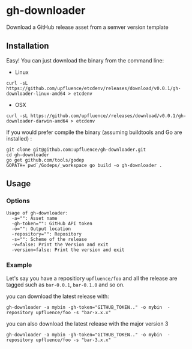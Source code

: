 # gh-downloader

Download a GitHub release asset from a semver version template

## Installation

Easy! You can just download the binary from the command line:

* Linux

```shell
curl -sL https://github.com/upfluence/etcdenv/releases/download/v0.0.1/gh-downloader-linux-amd64 > etcdenv
```

* OSX

```shell
curl -sL https://github.com/upfluence//releases/download/v0.0.1/gh-downloader-darwin-amd64 > etcdenv
```

If you would prefer compile the binary (assuming buildtools and Go are
installed) :

```shell
git clone git@github.com:upfluence/gh-downloader.git
cd gh-downloader
go get github.com/tools/godep
GOPATH=`pwd`/Godeps/_workspace go build -o gh-downloader .
```

## Usage

### Options

```
Usage of gh-downloader:
  -a="": Asset name
  -gh-token="": GitHub API token
  -o="": Output location
  -repository="": Repository
  -s="": Scheme of the release
  -v=false: Print the Version and exit
  -version=false: Print the version and exit
```

### Example

Let's say you have a repositiory `upfluence/foo` and all the release are
tagged such as `bar-0.0.1`, `bar-0.1.0` and so on.

you can download the latest release with:

```shell
gh-downloader -a mybin -gh-token="GITHUB_TOKEN.." -o mybin  -repository upfluence/foo -s "bar-x.x.x"
```

you can also download the latest release with the major version 3

```shell
gh-downloader -a mybin -gh-token="GITHUB_TOKEN.." -o mybin  -repository upfluence/foo -s "bar-3.x.x"
```
